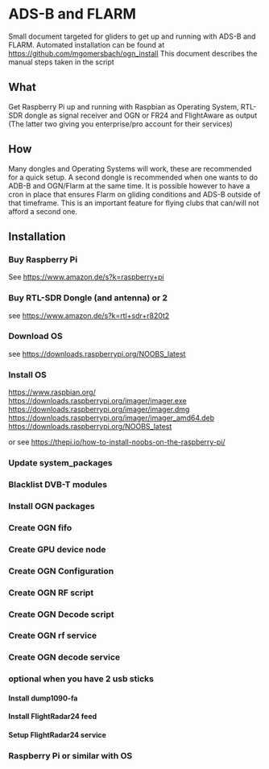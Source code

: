 # ADS-B and FLARM

Small document targeted for gliders to get up and running with ADS-B and FLARM.
Automated installation can be found at https://github.com/mgomersbach/ogn_install
This document describes the manual steps taken in the script

## What

Get Raspberry Pi up and running with Raspbian as Operating System, RTL-SDR dongle as signal receiver and OGN or FR24 and FlightAware as output (The latter two giving you enterprise/pro account for their services)

## How

Many dongles and Operating Systems will work, these are recommended for a quick setup.
A second dongle is recommended when one wants to do ADB-B and OGN/Flarm at the same time.
It is possible however to have a cron in place that ensures Flarm on gliding conditions and ADS-B outside of that timeframe.
This is an important feature for flying clubs that can/will not afford a second one.

## Installation

### Buy Raspberry Pi

See https://www.amazon.de/s?k=raspberry+pi

### Buy RTL-SDR Dongle (and antenna) or 2

see https://www.amazon.de/s?k=rtl+sdr+r820t2

### Download OS

see https://downloads.raspberrypi.org/NOOBS_latest

### Install OS

https://www.raspbian.org/
https://downloads.raspberrypi.org/imager/imager.exe
https://downloads.raspberrypi.org/imager/imager.dmg
https://downloads.raspberrypi.org/imager/imager_amd64.deb
https://downloads.raspberrypi.org/NOOBS_latest

or see https://thepi.io/how-to-install-noobs-on-the-raspberry-pi/

### Update system_packages

### Blacklist DVB-T modules

### Install OGN packages

### Create OGN fifo

### Create GPU device node

### Create OGN Configuration

### Create OGN RF script

### Create OGN Decode script

### Create OGN rf service

### Create OGN decode service

### optional when you have 2 usb sticks

#### Install dump1090-fa

#### Install FlightRadar24 feed

#### Setup FlightRadar24 service

### Raspberry Pi or similar with OS
